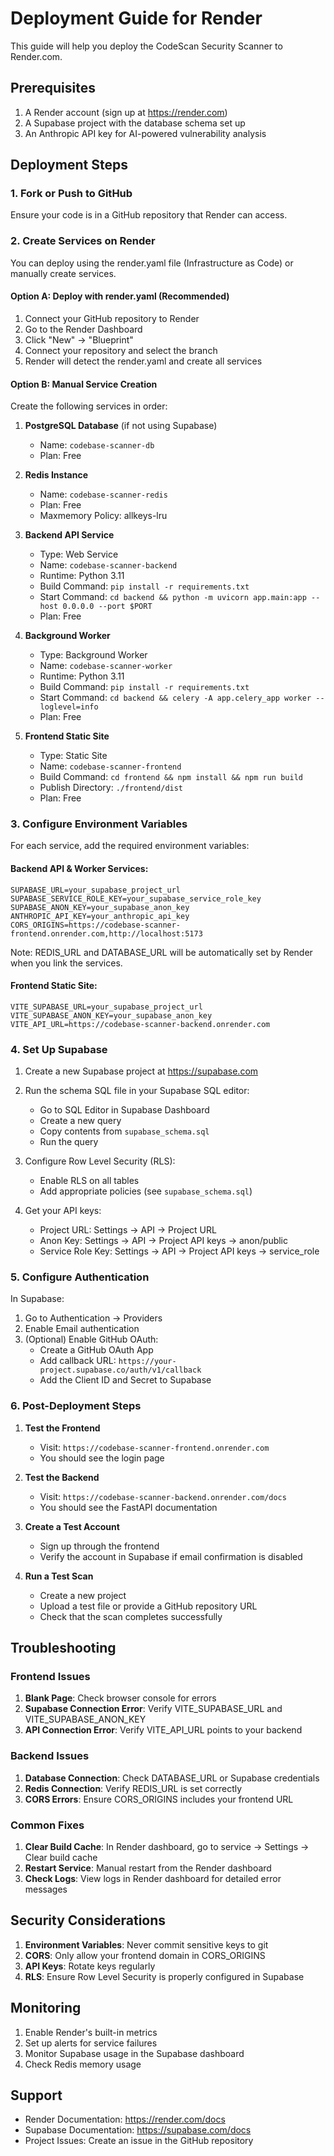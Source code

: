 # Deployment Guide for Render

This guide will help you deploy the CodeScan Security Scanner to Render.com.

## Prerequisites

1. A Render account (sign up at https://render.com)
2. A Supabase project with the database schema set up
3. An Anthropic API key for AI-powered vulnerability analysis

## Deployment Steps

### 1. Fork or Push to GitHub

Ensure your code is in a GitHub repository that Render can access.

### 2. Create Services on Render

You can deploy using the render.yaml file (Infrastructure as Code) or manually create services.

#### Option A: Deploy with render.yaml (Recommended)

1. Connect your GitHub repository to Render
2. Go to the Render Dashboard
3. Click "New" → "Blueprint"
4. Connect your repository and select the branch
5. Render will detect the render.yaml and create all services

#### Option B: Manual Service Creation

Create the following services in order:

1. **PostgreSQL Database** (if not using Supabase)
   - Name: `codebase-scanner-db`
   - Plan: Free

2. **Redis Instance**
   - Name: `codebase-scanner-redis`
   - Plan: Free
   - Maxmemory Policy: allkeys-lru

3. **Backend API Service**
   - Type: Web Service
   - Name: `codebase-scanner-backend`
   - Runtime: Python 3.11
   - Build Command: `pip install -r requirements.txt`
   - Start Command: `cd backend && python -m uvicorn app.main:app --host 0.0.0.0 --port $PORT`
   - Plan: Free

4. **Background Worker**
   - Type: Background Worker
   - Name: `codebase-scanner-worker`
   - Runtime: Python 3.11
   - Build Command: `pip install -r requirements.txt`
   - Start Command: `cd backend && celery -A app.celery_app worker --loglevel=info`
   - Plan: Free

5. **Frontend Static Site**
   - Type: Static Site
   - Name: `codebase-scanner-frontend`
   - Build Command: `cd frontend && npm install && npm run build`
   - Publish Directory: `./frontend/dist`
   - Plan: Free

### 3. Configure Environment Variables

For each service, add the required environment variables:

#### Backend API & Worker Services:
```
SUPABASE_URL=your_supabase_project_url
SUPABASE_SERVICE_ROLE_KEY=your_supabase_service_role_key
SUPABASE_ANON_KEY=your_supabase_anon_key
ANTHROPIC_API_KEY=your_anthropic_api_key
CORS_ORIGINS=https://codebase-scanner-frontend.onrender.com,http://localhost:5173
```

Note: REDIS_URL and DATABASE_URL will be automatically set by Render when you link the services.

#### Frontend Static Site:
```
VITE_SUPABASE_URL=your_supabase_project_url
VITE_SUPABASE_ANON_KEY=your_supabase_anon_key
VITE_API_URL=https://codebase-scanner-backend.onrender.com
```

### 4. Set Up Supabase

1. Create a new Supabase project at https://supabase.com
2. Run the schema SQL file in your Supabase SQL editor:
   - Go to SQL Editor in Supabase Dashboard
   - Create a new query
   - Copy contents from `supabase_schema.sql`
   - Run the query

3. Configure Row Level Security (RLS):
   - Enable RLS on all tables
   - Add appropriate policies (see `supabase_schema.sql`)

4. Get your API keys:
   - Project URL: Settings → API → Project URL
   - Anon Key: Settings → API → Project API keys → anon/public
   - Service Role Key: Settings → API → Project API keys → service_role

### 5. Configure Authentication

In Supabase:
1. Go to Authentication → Providers
2. Enable Email authentication
3. (Optional) Enable GitHub OAuth:
   - Create a GitHub OAuth App
   - Add callback URL: `https://your-project.supabase.co/auth/v1/callback`
   - Add the Client ID and Secret to Supabase

### 6. Post-Deployment Steps

1. **Test the Frontend**
   - Visit: `https://codebase-scanner-frontend.onrender.com`
   - You should see the login page

2. **Test the Backend**
   - Visit: `https://codebase-scanner-backend.onrender.com/docs`
   - You should see the FastAPI documentation

3. **Create a Test Account**
   - Sign up through the frontend
   - Verify the account in Supabase if email confirmation is disabled

4. **Run a Test Scan**
   - Create a new project
   - Upload a test file or provide a GitHub repository URL
   - Check that the scan completes successfully

## Troubleshooting

### Frontend Issues

1. **Blank Page**: Check browser console for errors
2. **Supabase Connection Error**: Verify VITE_SUPABASE_URL and VITE_SUPABASE_ANON_KEY
3. **API Connection Error**: Verify VITE_API_URL points to your backend

### Backend Issues

1. **Database Connection**: Check DATABASE_URL or Supabase credentials
2. **Redis Connection**: Verify REDIS_URL is set correctly
3. **CORS Errors**: Ensure CORS_ORIGINS includes your frontend URL

### Common Fixes

1. **Clear Build Cache**: In Render dashboard, go to service → Settings → Clear build cache
2. **Restart Service**: Manual restart from the Render dashboard
3. **Check Logs**: View logs in Render dashboard for detailed error messages

## Security Considerations

1. **Environment Variables**: Never commit sensitive keys to git
2. **CORS**: Only allow your frontend domain in CORS_ORIGINS
3. **API Keys**: Rotate keys regularly
4. **RLS**: Ensure Row Level Security is properly configured in Supabase

## Monitoring

1. Enable Render's built-in metrics
2. Set up alerts for service failures
3. Monitor Supabase usage in the Supabase dashboard
4. Check Redis memory usage

## Support

- Render Documentation: https://render.com/docs
- Supabase Documentation: https://supabase.com/docs
- Project Issues: Create an issue in the GitHub repository